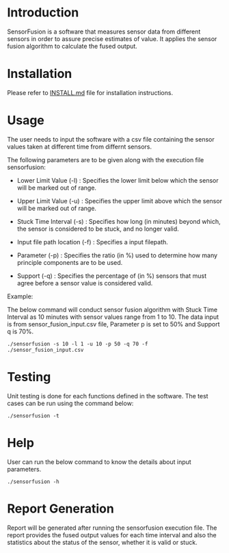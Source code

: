 # Introduction

SensorFusion is a software that measures sensor data from different sensors in order to assure precise estimates of value. It applies the sensor fusion algorithm to calculate the fused output.

# Installation

Please refer to [INSTALL.md](https://github.com/karthikdilliraj/sensorfusion/blob/dev/INSTALL.md) file for installation instructions.

# Usage

The user needs to input the software with a csv file containing the sensor values taken at different time from differnt sensors.

The following parameters are to be given along with the execution file sensorfusion:

- Lower Limit Value (-l) : Specifies the lower limit below which the sensor will be marked out of range.

- Upper Limit Value (-u) : Specifies the upper limit above which the sensor will be marked out of range.

- Stuck Time Interval (-s) : Specifies how long (in minutes) beyond which, the sensor is considered to be stuck, and no longer valid.

- Input file path location (-f) : Specifies a input filepath.

- Parameter (-p) : Specifies the ratio (in %) used to determine how many principle components are to be used.

- Support (-q) : Specifies the percentage of (in %) sensors that must agree before a sensor value is considered valid.

Example:

The below command will conduct sensor fusion algorithm with Stuck Time Interval as 10 minutes with sensor values range from 1 to 10. The data input is from sensor_fusion_input.csv file, Parameter p is set to 50% and Support q is 70%.

```
./sensorfusion -s 10 -l 1 -u 10 -p 50 -q 70 -f ./sensor_fusion_input.csv
```

# Testing

Unit testing is done for each functions defined in the software. The test cases can be run using the command below:

```
./sensorfusion -t
```

# Help

User can run the below command to know the details about input parameters.

```
./sensorfusion -h
```

# Report Generation

Report will be generated after running the sensorfusion execution file. The report provides the fused output values for each time interval and also the statistics about the status of the sensor, whether it is valid or stuck.
